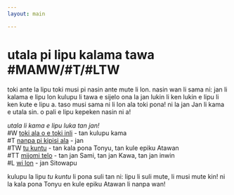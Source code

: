 ```yaml
---
layout: main

---
```

# utala pi lipu kalama tawa #MAMW/#T/#LTW

toki ante la lipu toki musi pi nasin ante mute li lon. nasin wan li sama ni: jan li kalama e lipu lon kulupu li tawa e sijelo ona la jan lukin li ken lukin e lipu li ken kute e lipu a. taso musi sama ni li lon ala toki pona! ni la jan Jan li kama e utala sin. o pali e lipu kepeken nasin ni a!

*utala li kama e lipu luka tan jan!*  
#W [toki ala o e toki inli](https://docs.google.com/document/d/1W21rSjx2eyYLjcipFGcmLEa-nQenge7wzLk87Tq-CuE/edit) -  tan kulupu kama  
#T [nanpa pi kipisi ala](https://docs.google.com/document/d/1DXcXoUm8vSAGsAtXuhhiMG36jAGgbLGXG6h4b9QrcrY/edit) - jan  
#TW [tu kuntu](https://commons.wikimedia.org/wiki/File:Tu_kuntu.pdf) - tan kala pona Tonyu, tan kule epiku Atawan  
#TT [mijomi telo](mijomi-telo.pdf) - tan jan Sami, tan jan Kawa, tan jan inwin  
#L [wi lon](https://docs.google.com/document/d/1xl5osTAdUfP96ILzYaHpEnSDcxdDVKZ4t01Y8j9ul7w/edit) - jan Sitowapu

kulupu la lipu *tu kuntu* li pona suli tan ni: lipu li suli mute, li musi mute kin! ni la kala pona Tonyu en kule epiku Atawan li nanpa wan!

